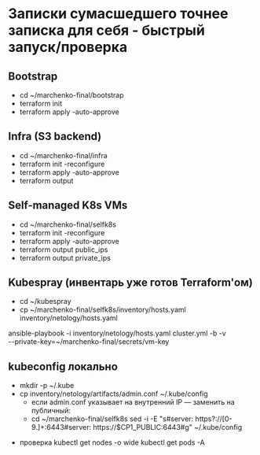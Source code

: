 # Записки сумасшедшего точнее записка для себя - быстрый запуск/проверка

## Bootstrap
* cd ~/marchenko-final/bootstrap
* terraform init
* terraform apply -auto-approve

## Infra (S3 backend)
* cd ~/marchenko-final/infra
* terraform init -reconfigure
* terraform apply -auto-approve
* terraform output

## Self-managed K8s VMs
* cd ~/marchenko-final/selfk8s
* terraform init -reconfigure
* terraform apply -auto-approve
* terraform output public_ips
* terraform output private_ips

## Kubespray (инвентарь уже готов Terraform'ом)
* cd ~/kubespray
* cp ~/marchenko-final/selfk8s/inventory/hosts.yaml inventory/netology/hosts.yaml

ansible-playbook -i inventory/netology/hosts.yaml cluster.yml -b -v \
  --private-key=~/marchenko-final/secrets/vm-key

## kubeconfig локально
* mkdir -p ~/.kube
* cp inventory/netology/artifacts/admin.conf ~/.kube/config
  * если admin.conf указывает на внутренний IP — заменить на публичный:
  * cd ~/marchenko-final/selfk8s
sed -i -E "s#server: https?://[0-9.]+:6443#server: https://$CP1_PUBLIC:6443#g" ~/.kube/config

- проверка
kubectl get nodes -o wide
kubectl get pods -A
